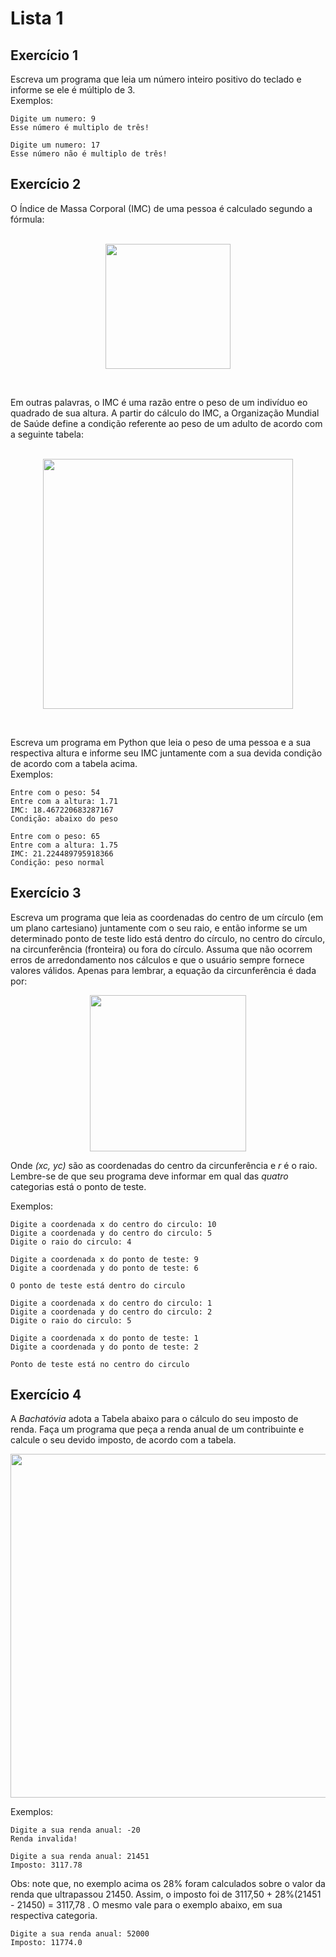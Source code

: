 # Lista 1
## Exercício 1
Escreva um programa que leia um número inteiro positivo do teclado e informe se ele é múltiplo de 3. <br>
Exemplos:
```
Digite um numero: 9
Esse número é multiplo de três!
```
```
Digite um numero: 17
Esse número não é multiplo de três!
```

## Exercício 2
O Índice de Massa Corporal (IMC) de uma pessoa é calculado segundo a fórmula: <br> <br>
<p align="center"><img src="https://media.discordapp.net/attachments/780042178424471583/945395749733142608/751211349627109416.png" width="200"></p> <br>

Em outras palavras, o IMC é uma razão entre o peso de um indivíduo eo quadrado de sua altura. A partir do cálculo do IMC, a Organização Mundial de Saúde define a condição referente ao peso de um adulto de acordo com a seguinte tabela: <br> <br>

<p align="center"><img src="https://media.discordapp.net/attachments/859912057163874315/945397258709508166/unknown.png" width="400"></p> <br>

Escreva um programa em Python que leia o peso de uma pessoa e a sua respectiva altura e informe seu IMC juntamente com a sua devida condição de acordo com a tabela acima.<br>
Exemplos:
```
Entre com o peso: 54
Entre com a altura: 1.71
IMC: 18.467220683287167
Condição: abaixo do peso
```
```
Entre com o peso: 65
Entre com a altura: 1.75
IMC: 21.224489795918366
Condição: peso normal
```

## Exercício 3
Escreva um programa que leia as coordenadas do centro de um círculo (em um plano cartesiano) juntamente com o seu raio, e então informe se um determinado ponto de teste lido está dentro do círculo, no centro do círculo, na circunferência (fronteira) ou fora do círculo. Assuma que não ocorrem erros de arredondamento nos cálculos e que o usuário sempre fornece valores válidos. Apenas para lembrar, a equação da circunferência é dada por: <br>

<p align="center"><img src="https://media.discordapp.net/attachments/780042178424471583/945643298159226890/751211349627109416.png?width=1440&height=232" width="250"></p>

Onde *(xc, yc)* são as coordenadas do centro da circunferência e *r* é o raio. Lembre-se de que seu programa deve informar em qual das *quatro* categorias está o ponto de teste. <br>

Exemplos:

```
Digite a coordenada x do centro do circulo: 10
Digite a coordenada y do centro do circulo: 5
Digite o raio do circulo: 4

Digite a coordenada x do ponto de teste: 9
Digite a coordenada y do ponto de teste: 6

O ponto de teste está dentro do circulo
```
```
Digite a coordenada x do centro do circulo: 1
Digite a coordenada y do centro do circulo: 2
Digite o raio do circulo: 5

Digite a coordenada x do ponto de teste: 1
Digite a coordenada y do ponto de teste: 2

Ponto de teste está no centro do circulo
```

## Exercício 4

A *Bachatóvia* adota a Tabela abaixo para o cálculo do seu imposto de renda. Faça um programa que peça a renda anual de um contribuinte e calcule o seu devido imposto, de acordo com a tabela.

<p align="center"><img src="https://media.discordapp.net/attachments/859912057163874315/946018813311332392/unknown.png" width="550"></p>

Exemplos:

```
Digite a sua renda anual: -20
Renda invalida!
```
```
Digite a sua renda anual: 21451
Imposto: 3117.78
```

Obs: note que, no exemplo acima os 28% foram calculados sobre o valor da renda que ultrapassou 21450. Assim, o imposto foi de 3117,50 + 28%(21451 - 21450) = 3117,78 . O mesmo vale para o exemplo abaixo, em sua respectiva categoria.

```
Digite a sua renda anual: 52000
Imposto: 11774.0
```









